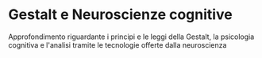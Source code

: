 # Gestalt e Neuroscienze cognitive
Approfondimento riguardante i principi e le leggi della Gestalt, la psicologia cognitiva e l'analisi tramite le tecnologie offerte dalla neuroscienza
